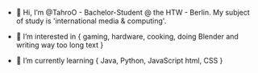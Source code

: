 - 👋 Hi, I’m @TahroO - 
       Bachelor-Student @ the HTW - Berlin. My subject of study is 'international media & computing'.
      
      
- 👀 I’m interested in  {
       gaming, hardware, cooking, doing Blender and writing way too long text
      }

- 🌱 I’m currently learning {
      Java, Python, JavaScript html, CSS
      }
      

<!---
TahroO/TahroO is a ✨ special ✨ repository because its `README.md` (this file) appears on your GitHub profile.
You can click the Preview link to take a look at your changes.
--->
